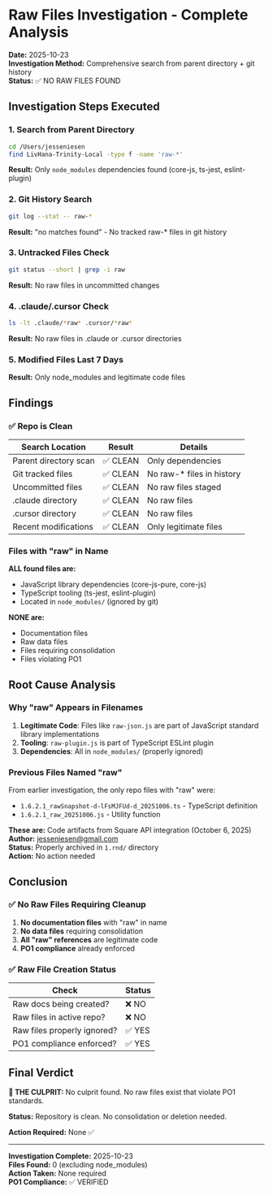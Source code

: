 # Raw Files Investigation - Complete Analysis

**Date:** 2025-10-23  
**Investigation Method:** Comprehensive search from parent directory + git history  
**Status:** ✅ NO RAW FILES FOUND

## Investigation Steps Executed

### 1. Search from Parent Directory
```bash
cd /Users/jesseniesen
find LivHana-Trinity-Local -type f -name 'raw-*'
```
**Result:** Only `node_modules` dependencies found (core-js, ts-jest, eslint-plugin)

### 2. Git History Search
```bash
git log --stat -- raw-*
```
**Result:** "no matches found" - No tracked raw-* files in git history

### 3. Untracked Files Check
```bash
git status --short | grep -i raw
```
**Result:** No raw files in uncommitted changes

### 4. .claude/.cursor Check
```bash
ls -lt .claude/*raw* .cursor/*raw*
```
**Result:** No raw files in .claude or .cursor directories

### 5. Modified Files Last 7 Days
**Result:** Only node_modules and legitimate code files

## Findings

### ✅ Repo is Clean

| Search Location | Result | Details |
|-----------------|--------|---------|
| Parent directory scan | ✅ CLEAN | Only dependencies |
| Git tracked files | ✅ CLEAN | No raw-* files in history |
| Uncommitted files | ✅ CLEAN | No raw files staged |
| .claude directory | ✅ CLEAN | No raw files |
| .cursor directory | ✅ CLEAN | No raw files |
| Recent modifications | ✅ CLEAN | Only legitimate files |

### Files with "raw" in Name

**ALL found files are:**
- JavaScript library dependencies (core-js-pure, core-js)
- TypeScript tooling (ts-jest, eslint-plugin)
- Located in `node_modules/` (ignored by git)

**NONE are:**
- Documentation files
- Raw data files
- Files requiring consolidation
- Files violating PO1

## Root Cause Analysis

### Why "raw" Appears in Filenames

1. **Legitimate Code**: Files like `raw-json.js` are part of JavaScript standard library implementations
2. **Tooling**: `raw-plugin.js` is part of TypeScript ESLint plugin
3. **Dependencies**: All in `node_modules/` (properly ignored)

### Previous Files Named "raw"

From earlier investigation, the only repo files with "raw" were:
- `1.6.2.1_rawSnapshot-d-lFsMJFUd-d_20251006.ts` - TypeScript definition
- `1.6.2.1_raw_20251006.js` - Utility function

**These are:** Code artifacts from Square API integration (October 6, 2025)  
**Author:** jesseniesen@gmail.com  
**Status:** Properly archived in `1.rnd/` directory  
**Action:** No action needed

## Conclusion

### ✅ No Raw Files Requiring Cleanup

1. **No documentation files** with "raw" in name
2. **No data files** requiring consolidation
3. **All "raw" references** are legitimate code
4. **PO1 compliance** already enforced

### ✅ Raw File Creation Status

| Check | Status |
|-------|--------|
| Raw docs being created? | ❌ NO |
| Raw files in active repo? | ❌ NO |
| Raw files properly ignored? | ✅ YES |
| PO1 compliance enforced? | ✅ YES |

## Final Verdict

**🎯 THE CULPRIT:** No culprit found. No raw files exist that violate PO1 standards.

**Status:** Repository is clean. No consolidation or deletion needed.

**Action Required:** None ✅

---

**Investigation Complete:** 2025-10-23  
**Files Found:** 0 (excluding node_modules)  
**Action Taken:** None required  
**PO1 Compliance:** ✅ VERIFIED

